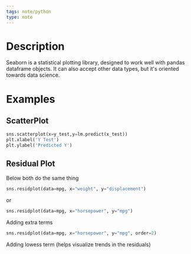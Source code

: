 ```yaml
---
tags: note/python
type: note
---
```

# Description
Seaborn is a statistical plotting library, designed to work well with pandas dataframe objects. It can also accept other data types, but it's oriented towards data science.

# Examples
## ScatterPlot
``` python
sns.scatterplot(x=y_test,y=lm.predict(x_test))
plt.xlabel('Y Test')
plt.ylabel('Predicted Y')
```
## Residual Plot

Below both do the same thing
```python
sns.residplot(data=mpg, x="weight", y="displacement")
```
or
```python
sns.residplot(data=mpg, x="horsepower", y="mpg")
```

Adding extra terms
```python
sns.residplot(data=mpg, x="horsepower", y="mpg", order=2)
```

Adding lowess term (helps visualize trends in the residuals)